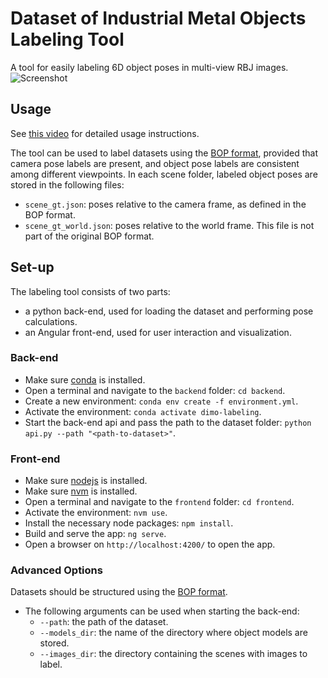 # Dataset of Industrial Metal Objects Labeling Tool

A tool for easily labeling 6D object poses in multi-view RBJ images. 
![Screenshot](docs/images/screenshot.png)

## Usage
See [this video](https://youtu.be/qvZfD38i7ro) for detailed usage instructions.

The tool can be used to label datasets using the [BOP format](https://github.com/thodan/bop_toolkit/blob/master/docs/bop_datasets_format.md), provided that camera pose labels are present, and object pose labels are consistent among different viewpoints. 
In each scene folder, labeled object poses are stored in the following files:
* `scene_gt.json`: poses relative to the camera frame, as defined in the BOP format.
* `scene_gt_world.json`: poses relative to the world frame. This file is not part of the original BOP format.

## Set-up

The labeling tool consists of two parts:
* a python back-end, used for loading the dataset and performing pose calculations.
* an Angular front-end, used for user interaction and visualization.

### Back-end
* Make sure [conda](https://docs.conda.io/en/latest/miniconda.html) is installed.
* Open a terminal and navigate to the `backend` folder: `cd backend`.
* Create a new environment: `conda env create -f environment.yml`.
* Activate the environment: `conda activate dimo-labeling`.
* Start the back-end api and pass the path to the dataset folder: `python api.py --path "<path-to-dataset>"`.

### Front-end
* Make sure [nodejs](https://nodejs.org/en/download/) is installed.
* Make sure [nvm](https://github.com/nvm-sh/nvm) is installed.
* Open a terminal and navigate to the `frontend` folder: `cd frontend`.
* Activate the environment: `nvm use`.
* Install the necessary node packages: `npm install`.
* Build and serve the app: `ng serve`.
* Open a browser on `http://localhost:4200/` to open the app.

### Advanced Options
Datasets should be structured using the [BOP format](https://github.com/thodan/bop_toolkit/blob/master/docs/bop_datasets_format.md).
* The following arguments can be used when starting the back-end:
  * `--path`: the path of the dataset.
  * `--models_dir`: the name of the directory where object models are stored.
  * `--images_dir`: the directory containing the scenes with images to label.